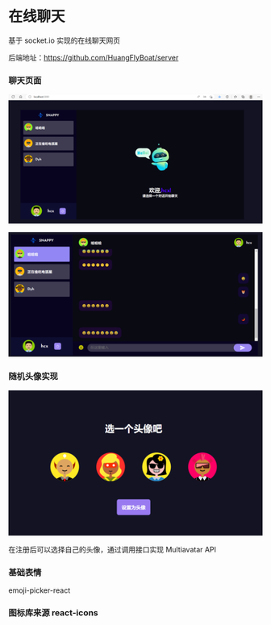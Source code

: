 # 在线聊天

基于 socket.io 实现的在线聊天网页

后端地址：https://github.com/HuangFlyBoat/server

### 聊天页面

![img](./public/chat1.png)

![img](./public/chat2.png)

### 随机头像实现

![img](./public/setAvatar.png)

在注册后可以选择自己的头像，通过调用接口实现
Multiavatar API

### 基础表情

emoji-picker-react

### 图标库来源 react-icons
